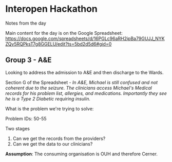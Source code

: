 # Interopen Hackathon

Notes from the day

Main content for the day is on the Google Spreadsheet: https://docs.google.com/spreadsheets/d/16PGLc96aRH2ipBa79GUJJ_NYKZQv5RQPksT7g8GGELU/edit?ts=5bd2d5d6#gid=0


## Group 3 - A&E

Looking to address the admission to A&E and then discharge to the Wards.

Section G of the Spreadsheet - *In A&E, Michael is still confused and not coherent due to the seizure. The clinicians access Michael's Medical records for his problem list, allergies, and medications. Importantly they see he is a Type 2 Diabetic requiring insulin.*

What is the problem we're trying to solve:

Problem IDs: 50-55

Two stages

1. Can we get the records from the providers?
2. Can we get the data to our clinicians?

**Assumption**: The consuming organisation is OUH and therefore Cerner.

